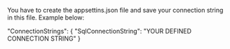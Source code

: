 You have to create the appsettins.json file and save your connection string in this file. Example below:

"ConnectionStrings": {
    "SqlConnectionString": "YOUR DEFINED CONNECTION STRING"
  }
